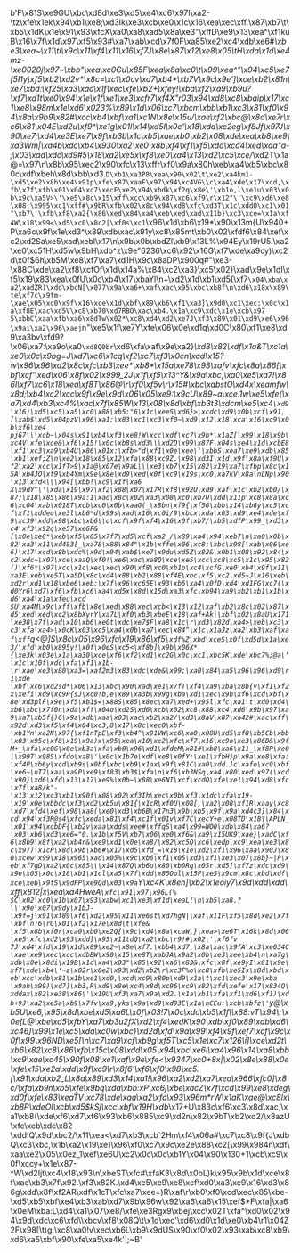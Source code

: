 b'F\x81S\xe9GU\xbc\xd8d\xe3\xd5\xe4\xc6\x97l\xa2-\tz\xfe\x1ek\x94\xb1\xe8;\xd3Ik\xe3\xcb\xe0\x1c\x16\xea\xec\xff.\x87\xb7\t\xb5\x1dK\x1e\x91\x93\xfcX\xa0\xa8\xad5\x8a\xe3"\xffD\xe9\x13\xea^\xf1kuB\x16\x7f\x1d\x97\xf5\x93#\xa7\xab\xcd\x7f0F\xa85\xe2\xc4\xdb\xe6#_\xbe3\xea~\x11\ti\x9c\x11\xf4\x11\x16\xf7J\x8e\x87\x12\xe8\x05\tH\xda\x1d\xe4mz-\xe0020j\x97~\xbb"\xea\xc0Cu\x85F\xea\x8a\xc0\t\x99\xea^"\x94\xc5\xe7[5I1y\xf5\xb2\xd2v*\x8c=\xc1\x0cv\xd7\xb4*\xb7V\x9c\x9e\']\xce\xb2\x81n\xe7\xbd:\xf25\xa3\xaa\x1f\xec\xfe\xb2+\xfey!\xba\xf2\xa9\xb9u?\xf7\xd1t\xe0\x94\x1e\x1f\xe1\xe3\xcfr7\xf4X"r03\x94\xd8\xc8\xbaip\x17\xc1\xe8\x98m\x1e\xd6\x023%\x89\x1d\x06\xc7\xbcm\xbb\xb1\xc3\x81\xf0\x94\x8a\x9b9\x82#\xcc\xb4\xbf\xa1\xc1N\x8e\x15u/\xae\xf2\xbc@\x8d\xe7r\xc6\x81\x04E\xd2u\xf9^\xe1g\x01l\x14\xd5I\x0c\'\x18\xdd\xc2eg\xf8Jf\x97J\x90\xe7;\xd4\xe3E\xe7\x9f\xb3b\x1c\xb5\xae\xb0\xb2\x08\xde\xea\xb8\xe9\xa3Wm|\xa4b\xdc\xb4\x930\xa2\xe0\x8b\xf4\xf1\xf5\xdd\xcd4\xed\xaa"a-;\x03\xad\xdc\xd9#5\x18\xa2\xe5x\xf8\xe0\xa4\x13\xd2\xc5\xce/_\xd2T\x1a@=\x97\n\x8b\x95\xec2\x90\xfc\x13\xffr\xf0\x9a\x80h\xeb\xa4\xb5\xbc\x80c\xdf\xbeh\x8d\xbb\xd3.`D\xb1\xa3P8\xea\x90\x02\t\xe2\xa4km1-\xd5\xe2\x8b\xe4\x91p\xfe\x87\xaaF\x97\x94\xc4VG\\c\xa4\xde\x17\xcd,\xfb\x7f\xfb\x01\x04\xc7\xecE\xe2\x94\xbdk\xf2q\x8e\'\xb1o,l\xe1u\x03\x0b\x9c\xa5V>\'\xe5\x8c\x15\xff\xcc\xb9\x87\xc6\xf9\r\x12"\'\xc9\xd6\xe8\x08:\x995\xc1\xff#\x9bR\xfb\x02\x8c\x94\xd8\xfc\xd3T\x1c\xddO\xc1\x01"\xb7\'\xfb\xf8\xa2{\x86\xed\x84\xa4\xeb\xed\xad\x11b}\xc3\xce=\x1a\xf4W\x18\x99<\xd5\xc0\x8c2|\xf0s\xc1`\x96\x1d\xb6\x19*\x90\x13m{U\x940+P\xa6c\x9f\x1e\xd3^\x89\xdb\xac\x91y\xc8\x85mt\xb0\x02\xfdf6\x84\xef\xc2\xd2Sa\xe5\xad\xebl\x17\n\x9b\x0b\xbdZl\xb9\x13L%\x94Ey\x19rU5.\xa2\xe0\xc51H\xd5w\x9bH\xdb^z\x9e"6236\xc6\x92\x16G\xf7\xde\xa9cy)\xc2d\x0f$6h\xb5M\xe8\xf7\xa7\xd1H\x9c\x8aDP\x900q#"\xe3-\x88C\xde\xa2\xf8\xcfOf\x1d\x14a%\x84\xc2\xa3}\xc5\x02}\xad\x9e\x1dI\xf5\x19\x83\xea\x0fU\x0c\xb4\x17\xbaYl\n+\xd2\x1d\xb1\xd5(\xf7`\x04\xba\xa2\xadZR)\xdd\xbcN[\x077\x9a\xa6+\xaf\xac\x95\xbc\xb8f\n\xd6\x18x\x89\te\xf7c\x9fm-\xae\x05\xc0\x9f\x16\xce\x1d\xbf\x89\xb6\xf1\xa3]\x9d0\xc1\xec:\x0c\x1a\xf8E\xac\xd5V\xc8\xb70\xd7RBO\xac\xb4.\x1a\xc9\xdc\x1e\xcb\x97 5\xbbC\xaa\xfb\xa6\x8dTw\x02*\xc8\xd4\xd2\xe7J\xf3\x89\x01\xd9\xe6\x96\x9ai\xa2\x96\xaej`n"\xe5\x1f\xe7Y\xfe\x06\x0e\xd1q\xd0C\x80\xf1\xe8\xd9\xa3bv\xfd9?\x06\xa7:\xa9o\xa0`\xd8Q0br`\xd6\xfa\xaf\x9e\xa2}_\xd8\x82\xdf\x1a&T\xc1a\xe0\x0c\x9bg=J\xd7\xc6\x1cq\xf2\xc7\xf3\x0cn\xad\x15?w\x96\x96\xd2\x8c\xfc\xb3\xee*\xb8*\x15a\xe78\x93\xafv\xfc\x8a\x86[\xbf\xcf\'\xed\x06\x8f\x02\x999_2J\x1f\xf5\x13^Y&\x9a\xbc,\xa0\xe5\xa7!\x86l\xf7\xc6\x18\xea\xf8T\x86@\r\xf0\xf5v\r\x15#\xbc\xabstO\xd4x\xeamfw\x8d;\xb4\xc2\xcc\x9f\x9e\x9d\x06\x05\xe9:\x9cU\x89~a\xce.1w\xe5\xfe(\xa7\xd4\xb3\xc4%\xac\x7f\x85W\x13\x08\x8d\xbf\xb3t3\xdcm\xe5\xc4`\xd9\x16)\xd5\xc5\xa5\xc0\x88\xb5:"6\x1c\xeeS\xd6}>\xcdc\xd9\x0b\xcf\x91,[\xab$\xd5\x04pzV\x96\xa1;\x83\xc1\xc3\xf0~\xd9\x12\x18\xca\x16\xc9\x0b\xf6\xe4 pjG7\\\xcb~\x04s\x91\xb4\xf3\xe8!W\xcc\xdf\xc7\x9b*\x1aZ[\x99\x18\x9b\xc4V\xfe\xce&\xf6\x15!\x0c\xb8s\xd3\\\xd2D\x99\x87F\x04s\xe4\x1d\xcbE8\xf1\xc3\xa9\xb4U\x86\x01x:\xfb>"d\xf1\x0e\xee\'\xbbS\xea7\xe9\xdb\x85\xb1\xef;Z\n\xe2\x18\x85\x12\xfa\x88\xc9Z.\x98\xd3I\x1d\x9f\x8a\xf9U\xf2\xa2\xcc\x1fT>9\x1a@\x07e\x9aL\\\xe3\xb7\x15\x82\x19\xa7\xfbp\x8c\x15A\xb4JO\xf9\xb4Ym\x9e\x8e\xd9\xed\x0f\xc9\x19s\xc0\xa7kV\x8a\nLNp\x90\x13\xfd<\\\x94[\xbb!\xc9\x1f\xa6 X\x9dY^\'\xda\x19\x97\xf2\x88\x07\x17R\xf8\x92U\xd9\xaf\x1c\xb2\xb0/\x87)\x18\x85\x86\x9a:I\xad\x8c\x02\xa3\x08\xc0\xb7U\xdd\x11p\xc8\x8a\xc6\xc04\xab\x018T\xcb\xc0\x0b\xaaG(_\x8bn\xf9{\xf5G\xbb\x14\xb8y\xc5\xcf\xf1\xddeo\xe3l\xb6*d\x99s\xad\x16\xc0i/9\xbcx\xda\x03\xd9\xe4\xde\xf9\xc39\xdd\x98\xbc\xb6\\o\xcf\x9f\xf4\x16\x0f\xb7/\xb5\xdfP\x99_\xd3\xc4\xf3\x92q\xe57\xe6F&[\x0e\xe8*\xeb\xf5\x05\x7f7\xd5\xcf\xa2_/\x89\xa4\x94\xeb7\n\xa0\x0b\x82\xa3\x11\xd4S3[_\xa78\x88\x84"\x1b\xffe\x06\xc8:\xbc\x98[\xab\x06\xe6)\x17\xcd\x8b\xdc%\x9d\x94\xab$\xe7\x9du\xd5Z\x82&\x0b1\x08\x92\x84\xc2\xdc~\x07\xce\xaaQ\xf0!\xe6\xac\xa8Q\xce\xe5\xcc\xc8\xc5\x1c\x95\x82()\xf6*\x97\xcc\x1c\xec\xec\x90\xf8\xc0\xb1p\xc4\xcfG\xe0\xb4\x9f\x11\xa3E\xeb\xe5T\xa5D\x8c\xd4\x88\xb2\x88\xf4E\xbc\xf5\xc2\xd5~J\x16\xeb\xd2r\xd1\x18\xbe6\xeb:\x7f\x96\xc65E\x93\xb6\xa4\x0fD\xd4\xd1FG\xc7(\xd0Yr6\xd7\xf6\xfb\xc6\xa4\xd5x\x8d\x15d\xa3\xfc\xb94\xa9\xb2\xb1\x1b\xd6\xa4\x1a\xfeu\xcd $U\xa4M\x9c\xff\xfb\x8e\xed\x88\xec\xcb<\x13\x12\xaf\xb2\x8c\x02\x87\xd5\xed\xed\xc2\x8bXyrY\xa7L\xf0\xb3\xbeE\x18\xaf+Ak|\xbf\x02\x8aU\x171\xe38\x7f\xad\x10\xb6\xe0t\xdc\xe7$F\xa8\x1c\r\xd3\x82d\xa4>\xeb\xc3\xc3\xfa\xa4>\x0cK\x03\xc5\xa4\x0b\xa7\xec\x84^\x1c\x1aJz\xa2\xb3\xaf\xaf\xff`q<@]S\x8c\x05\x96\xfa\x19\x86\xf5`\xdf%Z\xbd\xceS\x0f\xd5d\x1a\xe3/\xfd\xb0\x895y!\x0f\x0eS\xc5<\xf8b]\x9b\x06X*{\xe3k\x03e\x1a\xa30\xce\xf6\xf2\xd1\xc2G\x0c\xc1\xbc5K\xde\xbc7%;@a\'\x1c\x10f\xdc\xfa\xf1\x1b-\r\xae\xe3\x80\xa3=\xaf2m3\x83\xdc\xde&\x99;\xa0\x84\xa5\x96\x96\xd9\r1\xde \xbf\xc6\xd2sd*\x06\x13\xbc\x90\xad\xe1\x7fT\xf4\xa9\xba\x8b{v\xf1\xf2x\xefi\xd9\xc9P{sJ\xc0!b,e\x89\xa3b\x99g\xba\xd1\xec\x9b\xf6\xcd\xbf\x8e\xd3plF\x9e\xf5\xb1$=\x88S\x85\x8ec\xa7\xed+\x95l\xfc\xa1\t\xd0\xd4\xb6\xbc\x7f0n\xda\xff\x04o\xd2S\xd6\xcb\x02\xc8\x88\xc4\xd6\x9b\x97\xa9\xa7\xb5f{)G\x9a\xdb\xaa\x03\xac\xb2\xa2/\xd3\x8aV\x87\xa42#\xac\xff\x92d\xd3\xf5\xf4\x04\xc3,8\x17\x8c\xecO\xbf-\xb1Yn\xa2N\x97{\xf1nTpE\xf3\xb4^\x91VW\xc6\xa0\x08U\xd5\xf8\xb5Cb\xbb\x03\x95c\xf8\x19\x9a)x\x95\xea\x10\xe2\xfc\xf7\x16\xc9o\xe3\x86D&\x9fM+_\xfa\xc0G\x0e\xb3a\xfa\xb0\x96\xd1\xfdeM\x81#\xb8\xa6\x11_\xf8P\xe0|\x99T\x98S\xfdo\xa8\'\x0c\x1b7e\xdf\xe8\x0fY:\xe1\xfbH)p\x9a\xe8\xfa:\xf4P\xb6y\xcd\xb9s\x0bf\xbc\xb9\x1ax\x9f\x81C\xa0\xdd.]c\xafe\xc0\xbf\xe6~\nT7\xaa\xa9P\xe9\xf83\xb3$\xfa\n\xf6\xb3NSq\xa4\x80\xed\x97(\xcd\x90}\xd6\xfd\x13\x17\xe9%\x0b~\x88\xe6NI\xcf\xcdQ\xfe\xe1\x94\xd8\xfc\x7f\xa8/k"-\x13\x12\xc3\xb1\x90f\x08\x02\xf3Ih\xec\x0b\xf3\x1dc\xfa\x19-\x19\x0e\xbbdc\xf3\xd2\xb5u\x81{\x1cR\xf0U\x08[,\xa2\x08\xf1R\xaay\xc8\xd7\xfd4\xef\x98\xa8(\xe0\xd3\xb6B\x17n3\x9b\xb5\x9f\x9a\xd4c3]\x84\xcd\x94\xf3R@s4\xfc\xeda\x81\xf4\xc1f\x01v\xf7C\xecY+e\x08TD\x18\\APLN_\x01\x94\xcbDF{\xb2v\xaa\xdds\xee#\xffqS\xa4\x99=WO0\xdb\x84\xa6?\x03\xb6\xd3\xe6="0.\x1b\xf5V\xb7\x06\xe0\xf6&\xa9\x15UK9\xae}\xadC\xf6\x8b9\x8f\xa2\xb4r&\xe9\xd1\x0e\xa8/\x82\xc5Q\xc6\xedp\xc9\xea\xe3\x8c\x97)\x1cP\x8d\x9b\xb6#\x17\xd5\xfd_=\x18\x1e\xd2\xf1\x96\xaa\x90J\x80\xcew\x99\x18\x965\xad\x05%\x9c\xb6\xf1\x05\xd3\xf1\xe3\x07\x8b}~|P\xeb\xf7gD\xa2\x0c\x85\\\x14\x87Q\xb6u\x80\xb0Rq\x05r\xd5]\xf7z\xdc\xd9\x9e\x05\x0c\x18\xb1\x1cl\xa5\x7f\xdd\x85Ool\x15P\xe5\x9cm\x8c\xbd\xdf\xce\xeb\x9fS\x9dFP\xe9Qd\x03\x9a`Y\xc4K\x8en]\xb2\x1eoiy7\x9d\xdd\xdd\xff\x812|x\xea\xa4HweA`\xfc\x91\x97\x96L(% $C\x02\xc0\x1b\x07\x93\xabw\xc1\xe3\xf1d\xeaL(\n\xb5\xa8.?\\\x9e\x07\x9dy\x1bJ-\x9f=j\x91\xf89\xf6\xd2\x95\x11\xe6st\xd7hgN|\xaf\x11F\xf5\x8d\xe2\x7f\xbf\n!6\rG\x01\xf2\x17e\x8d\t\xfe& \xf5\x8b\xf0r\xca0\xb0\xe2Q[\x9c\xd4\x8a\xcaW,}\xea>\xe6T\x16k\x8d\x06\xe5\xfc\xd2\x93\xdd]\x95\x11tdQ\xa2\xbc\r9!#\x02\'\xf0fv 7J\xd4\xfd\x19\x1d\x89\xe2~\x8e\xf7.\xbb4\xd7,\x8a\xac\x9fA\xc3\xe034C\xae\xe9\xec\xcc\xdbBW\x90\x15\xe8T\xabJA\x9a2\x0b\xe3\xee\xb4\n\xa7g\xdb\x0e\x8di\x19B\x1d\xa4\x03"\x85\x92\xa6\x83&\xfc\x0f\xe9yI\x81\x9e\xf7\xde\xb4\'~z\x02r\x0eZ\x93\xd2\xb2\r\xc3F%o\xc8\xfb\xe5Is\x8d\xbd\xeb\xcc\xdb\x81\x1b\xe1\xd0,\xcd\xc9\x80p\xd9\x1a\t\xc1\xec3\x9e\xba \x9ah\x99)\xd7]\xb3,R\xd9\x8e\xc4\x8d\xc96\xc9\x82\xfd\xefe\x17\x834Q\xddax\x82\xe38\x86\'\x19U\xf3\xa7\x9a\xd2.\x1a\xb1\xfa\xf1\xd6\xf1)\xdb+9J\xa2\xe5a\xb9\x7fv\xa9,yks\x9a\xd9\xd93E\x1a\nCEu:\xcb\xbfz\'`y@\xb5U\xe6,\x95\x8d\xbe\xd5\xa6L\x0f\x03!7\x0c\xdc\xb5\x1f\\\x88:vT\x94\r\x0e[L@\xbe\xd5\xfbY\xa7\xb3u2fX\xd2\xf4\xedK\x90\xdb\xf0\x89\xdb\xd6\xc46]\x99\x1e\xc5\xda\xc0w\xbc}\xd2d\xfd\x9a\x99\xf4\x9f\xef7\xcf\x9c\x0f\x99\x96ND\xe5[\n\xc7\xa9\xcf\xb9g\xf5T\xc5\x1e\xc7\x126\\i]\xce\xd2t\xb6\x82\xc8\x86\xfb\x15c\x08\xdd\x05\x94\xbc\xe6l\xa4\x96\x14\xa8\xbb\xc9\xae\xc45\x90f\x08\xe1\xaf\x9e\xfe<\x9347\xc0+8x|\x02\x8e\x88\x0e\xfe\x15\xe2a\xdd\x9f\xc9\r\x8f6\'\xf6\xf0\x98\xc5.[\x91\xda\xb2_L\x8a\x89\xd3\x14\xa1!\x96\xa2\xd2\xa7\xea\x966\xfc0]\x8c/\xfa\xb9n\xb5\xfe\x9bq\xda\xbb:xP\xc6j\xbe\xacZ\x7f\xcd\x99\xe8\xdeg\xd0f\xfe\x83\xeaTV\xc78\xde\xaa\xa2\xfa\x93\x96m*rW\x1aK\xae@\xc8lx\xb8P\xdeOl\xcb\xd5$kSj\xcc\xbf\x19H\xdb_\x17+U\x83c\xf6\xc3\x8d\xac,\xa1\xb8(\xde\xf6\xd7\xf6\x93\xb6\x885\xc9\xd2n\x82\x9bT\xb2\xd2/\x8azU\xfe\xeb\xde\x82 \xdd!Q\x9d\xbc2/\x11\xea<\xd7\xb3\xcb`2Hm\xf4\x06a#\xc7\xc8\x9f{J\xdbQ\xc3\xbc,\x1b\xa2\x19\xe1\x96\xf0\xc7\x9c\xe2e\x88\xc2[\x99\x984n\xdf\xaa\xe2\x05\x0ez_1\xef\xe6U\xc2\x0c\x0c\xb1Y\x04\x90\x130+1\xcb\xc9\x0f\xccy+\x1e\x87-^W\xd2Ijt\xc4\x18\x93\n\xbeST\xfc#\xfaK3\x8d\x0bL)k\x95\x9b\x1d\xce\x8f\xae\xb3\x7f\x92.\xf3\x82K.\xd4\xe5\xe9\xe8\xcf\xd0\xa3\xe9\x16\xd3\x86g\xdd\x8f\xf2AR\xdf\x1cT\xfc\xa7\xee=)R\xaf\r\xb0\xf0\xcd\xec\x85\xbe-\xd5\xb5\xbf\xe4\xb3\xab\xd7\x9b\x96w\x92\xa6\xa6\x15\xef$*F\xfa|\xa6\x0eM\xba:L\xd4\xa1\x07\xe8/\xfe\xe3Rgx9\xbej\xcc\x02T\xfa^\xd0\x02\x94\x9d\xdc\xc6\xfd\\\xbcv\xf8\x08Q\t\x1d\xec\'\xd6\xd0\x1d\xe0\xb4\r1\x04Z2F\x98[\t)g.\xc8\xa0!v\xec\xb6L\xb9\x9dUS\x90\xf0\x02\x93\xab\xc8\xb9\xd6\xa5\xbf\x90\xfe\xa5\xe4k\'|;~B'